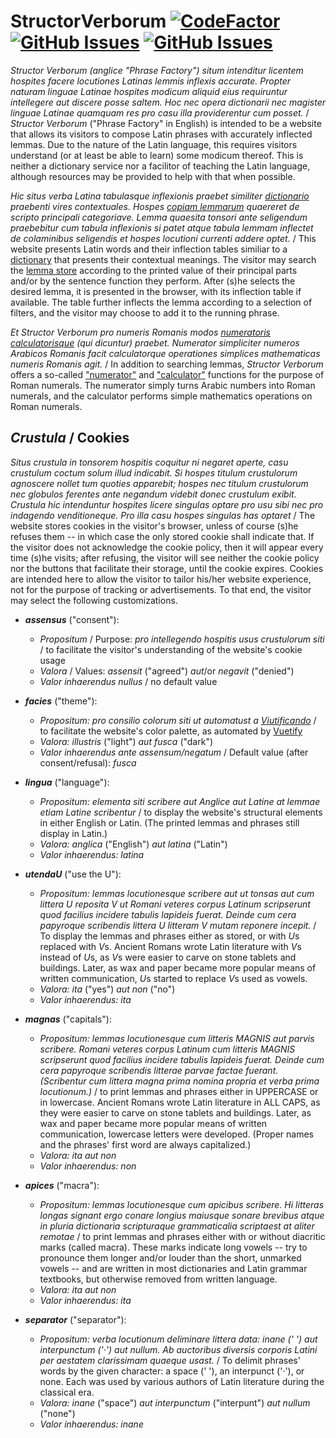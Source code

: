 # StructorVerborum [![CodeFactor](https://www.codefactor.io/repository/github/hunter-richardson/structorverborum/badge)](https://www.codefactor.io/repository/github/hunter-richardson/structorverborum)  [![GitHub Issues](https://img.shields.io/github/issues-raw/hunter-richardson/structorVerborum?logo=github)](https://github.com/hunter-richardson/structorVerborum/issues)  [![GitHub Issues](https://img.shields.io/github/issues-pr/hunter-richardson/structorVerborum?logo=github)](https://github.com/hunter-richardson/structorVerborum/pulls)

*Structor Verborum (anglice *"Phrase Factory"*) situm intenditur licentem hospites facere locutiones Latinas lemmis inflexis accurate. Propter naturam linguae Latinae hospites modicum aliquid eius requiruntur intellegere aut discere posse saltem. Hoc nec opera dictionarii nec magister linguae Latinae quamquam res pro casu illa providerentur cum posset.* / *Structor Verborum* ("Phrase Factory" in English) is intended to be a website that allows its visitors to compose Latin phrases with accurately inflected lemmas. Due to the nature of the Latin language, this requires visitors understand (or at least be able to learn) some modicum thereof. This is neither a dictionary service nor a facilitor of teaching the Latin language, although resources may be provided to help with that when possible.

*Hic situs verba Latina tabulasque inflexionis praebet similiter [dictionario](https://latinitium.com/latin-dictionaries) praebenti vires contextuales. Hospes [copiam lemmarum](/res/lemmae) quaereret de scripto principali categoriave. Lemma quaesita tonsori ante seligendum praebebitur cum tabula inflexionis si patet atque tabula lemmam inflectet de colaminibus seligendis et hospes locutioni currenti addere optet.* / This website presents Latin words and their inflection tables similiar to a [dictionary](https://latinitium.com/latin-dictionaries) that presents their contextual meanings. The visitor may search the [lemma store](/res/lemmae) according to the printed value of their principal parts and/or by the sentence function they perform. After (s)he selects the desired lemma, it is presented in the browser, with its inflection table if available. The table further inflects the lemma according to a selection of filters, and the visitor may choose to add it to the running phrase.

*Et Structor Verborum pro numeris Romanis modos [numeratoris](/src/facies/numerare.vue) [calculatorisque](/src/facies/numerare.vue) (qui dicuntur) praebet. Numerator simpliciter numeros Arabicos Romanis facit calculatorque operationes simplices mathematicas numeris Romanis agit.* / In addition to searching lemmas, *Structor Verborum* offers a so-called ["numerator"](/src/facies/numerare.vue) and ["calculator"](/src/facies/calculare.vue) functions for the purpose of Roman numerals. The numerator simply turns Arabic numbers into Roman numerals, and the calculator performs simple mathematics operations on Roman numerals.

## *Crustula* / Cookies

*Situs crustula in tonsorem hospitis coquitur ni negaret aperte, casu crustulum coctum solum illud indicabit. Si hospes titulum crustulorum agnoscere nollet tum quoties apparebit; hospes nec titulum crustulorum nec globulos ferentes ante negandum videbit donec crustulum exibit. Crustula hic intenduntur hospites licere singulas optare pro usu sibi nec pro indagendo venditioneque. Pro illa casu hospes singulas has optaret* / The website stores cookies in the visitor's browser, unless of course (s)he refuses them -- in which case the only stored cookie shall indicate that. If the visitor does not acknowledge the cookie policy, then it will appear every time (s)he visits; after refusing, the visitor will see neither the cookie policy nor the buttons that facilitate their storage, until the cookie expires. Cookies are intended here to allow the visitor to tailor his/her website experience, not for the purpose of tracking or advertisements. To that end, the visitor may select the following customizations.

* ***assensus*** ("consent"):
  * *Propositum* / Purpose: *pro intellegendo hospitis usus crustulorum siti* / to facilitate the visitor's understanding of the website's cookie usage
  * *Valora* / Values: *assensit* ("agreed") *aut*/or *negavit* ("denied")
  * *Valor inhaerendus nullus* / no default value

* ***facies*** ("theme"):
  * *Propositum: pro consilio colorum siti ut automatust a [Viutificando](https://vuetifyjs.com)* / to facilitate the website's color palette, as automated by [Vuetify](https://vuetifyjs.com)
  * *Valora: illustris* ("light") *aut fusca* ("dark")
  * *Valor inhaerendus ante assensum/negatum* / Default value (after consent/refusal): *fusca*

* ***lingua*** ("language"):
  * *Propositum: elementa siti scribere aut Anglice aut Latine at lemmae etiam Latine scribentur* / to display the website's structural elements in either English or Latin. (The printed lemmas and phrases still display in Latin.)
  * *Valora: anglica* ("English") *aut latina* ("Latin")
  * *Valor inhaerendus: latina*

* ***utendaU*** ("use the U"):
  * *Propositum: lemmas locutionesque scribere aut ut tonsas aut cum littera U reposita V ut Romani veteres corpus Latinum scripserunt quod facilius incidere tabulis lapideis fuerat. Deinde cum cera papyroque scribendis littera U litteram V mutam reponere incepit.* / To display the lemmas and phrases either as stored, or with *U*s replaced with *V*s. Ancient Romans wrote Latin literature with *V*s instead of *U*s, as *V*s were easier to carve on stone tablets and buildings. Later, as wax and paper became more popular means of written communication, *U*s started to replace *V*s used as vowels.
  * *Valora: ita* ("yes") *aut non* ("no")
  * *Valor inhaerendus: ita*

* ***magnas*** ("capitals"):
  * *Propositum: lemmas locutionesque cum litteris MAGNIS aut parvis scribere. Romani veteres corpus Latinum cum litteris MAGNIS scripserunt quod facilius incidere tabulis lapideis fuerat. Deinde cum cera papyroque scribendis litterae parvae factae fuerant. (Scribentur cum littera magna prima nomina propria et verba prima locutionum.)* / to print lemmas and phrases either in UPPERCASE or in lowercase. Ancient Romans wrote Latin literature in ALL CAPS, as they were easier to carve on stone tablets and buildings. Later, as wax and paper became more popular means of written communication, lowercase letters were developed. (Proper names and the phrases' first word are always capitalized.)
  * *Valora: ita aut non*
  * *Valor inhaerendus: non*

* ***apices*** ("macra"):
  * *Propositum: lemmas locutionesque cum apicibus scribere. Hi litteras longas signant ergo conare longius maiusque sonare brevibus atque in pluria dictionaria scripturaque grammaticalia scriptaest at aliter remotae* / to print lemmas and phrases either with or without diacritic marks (called macra). These marks indicate long vowels -- try to pronounce them longer and/or louder than the short, unmarked vowels -- and are written in most dictionaries and Latin grammar textbooks, but otherwise removed from written language.
  * *Valora: ita aut non*
  * *Valor inhaerendus: ita*

* ***separator*** ("separator"):
  * *Propositum: verba locutionum deliminare littera data: inane (' ') aut interpunctum ('·') aut nullum. Ab auctoribus diversis corporis Latini per aestatem clarissimam quaeque usast.* / To delimit phrases' words by the given character: a space (' '), an interpunct ('·'), or none. Each was used by various authors of Latin literature during the classical era.
  * *Valora: inane* ("space") *aut interpunctum* ("interpunt") *aut nullum* ("none")
  * *Valor inhaerendus: inane*
